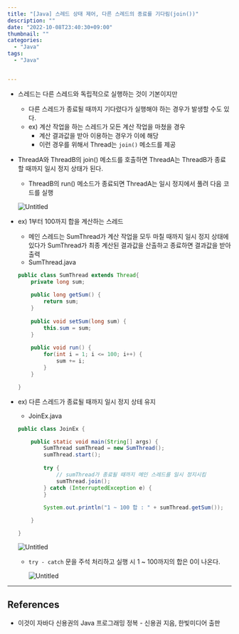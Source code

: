 ```yaml
---
title: "[Java] 스레드 상태 제어, 다른 스레드의 종료를 기다림(join())"
description: ""
date: "2022-10-08T23:40:30+09:00"
thumbnail: ""
categories:
  - "Java"
tags:
  - "Java"


---
```

<!--more-->

- 스레드는 다른 스레드와 독립적으로 실행하는 것이 기본이지만
    - 다른 스레드가 종료될 때까지 기다렸다가 실행해야 하는 경우가 발생할 수도 있다.
    - ex) 계산 작업을 하는 스레드가 모든 계산 작업을 마쳤을 경우
        - 계산 결과값을 받아 이용하는 경우가 이에 해당
        - 이런 경우를 위해서 Thread는 `join()` 메소드를 제공
- ThreadA와 ThreadB의 join() 메소드를 호출하면 ThreadA는 ThreadB가 종료할 때까지 일시 정지 상태가 된다.
    - ThreadB의 run() 메소드가 종료되면 ThreadA는 일시 정지에서 풀려 다음 코드를 실행
    
    ![Untitled](/images/lang_java/multi_thread/다른_스레드의_종료를_기다림(join())/Untitled.png)
    
- ex) 1부터 100까지 합을 계산하는 스레드
    - 메인 스레드는 SumThread가 계산 작업을 모두 마칠 때까지 일시 정지 상태에 있다가 SumThread가 최종 계산된 결과값을 산출하고 종료하면 결과값을 받아 출력
    - SumThread.java
    
    ```java
    public class SumThread extends Thread{
    	private long sum;
    	
    	public long getSum() {
    		return sum;
    	}
    	
    	public void setSum(long sum) {
    		this.sum = sum;
    	}
    	
    	public void run() {
    		for(int i = 1; i <= 100; i++) {
    			sum += i;
    		}
    	}
    
    }
    ```
    
- ex) 다른 스레드가 종료될 때까지 일시 정지 상테 유지
    - JoinEx.java
    
    ```java
    public class JoinEx {
    
    	public static void main(String[] args) {
    		SumThread sumThread = new SumThread();
    		sumThread.start();
    		
    		try {
    			// sumThread가 종료될 때까지 메인 스레드를 일시 정지시킴
    			sumThread.join();
    		} catch (InterruptedException e) {
    		}
    		
    		System.out.println("1 ~ 100 합 : " + sumThread.getSum());
    
    	}
    
    }
    ```
    
    ![Untitled](/images/lang_java/multi_thread/다른_스레드의_종료를_기다림(join())/Untitled%201.png)
    
    - `try - catch` 문을 주석 처리하고 실행 시 1 ~ 100까지의 합은 0이 나온다.
        
        ![Untitled](/images/lang_java/multi_thread/다른_스레드의_종료를_기다림(join())/Untitled%202.png)
        

---

## References

- 이것이 자바다 신용권의 Java 프로그래밍 정복 - 신용권 지음, 한빛미디어 출판